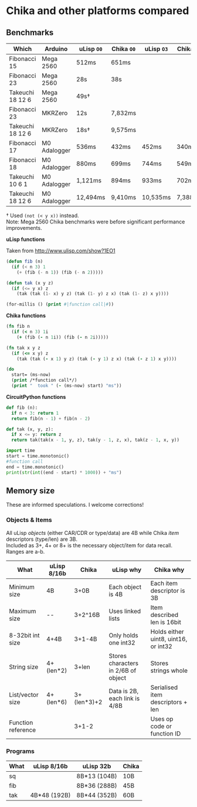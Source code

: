 # Chika and other platforms compared

## Benchmarks

| Which            | Arduino      | uLisp `O0` | Chika `O0` | uLisp `O3` | Chika `O3` | CircuitPython |
| ---------------- | ------------ | ---------- | ---------- | ---------- | ---------- | ------------- |
| Fibonacci 15     | Mega 2560    | 512ms      | 651ms      |            |            |               |
| Fibonacci 23     | Mega 2560    | 28s        | 38s        |            |            |               |
| Takeuchi 18 12 6 | Mega 2560    | 49s†       |            |            |            |               |
| Fibonacci 23     | MKRZero      | 12s        | 7,832ms    |            |            |               |
| Takeuchi 18 12 6 | MKRZero      | 18s†       | 9,575ms    |            |            |               |
| Fibonacci 17     | M0 Adalogger | 536ms      | 432ms      | 452ms      | 340ms      | 160ms         |
| Fibonacci 18     | M0 Adalogger | 880ms      | 699ms      | 744ms      | 549ms      | recursion err |
| Takeuchi 10 6 1  | M0 Adalogger | 1,121ms    | 894ms      | 933ms      | 702ms      | 307ms         |
| Takeuchi 18 12 6 | M0 Adalogger | 12,494ms   | 9,410ms    | 10,535ms   | 7,388ms    | recursion err |

† Used `(not (< y x))` instead.  
Note: Mega 2560 Chika benchmarks were before significant performance improvements.

**uLisp functions**

Taken from http://www.ulisp.com/show?1EO1

```cl
(defun fib (n)
  (if (< n 3) 1
    (+ (fib (- n 1)) (fib (- n 2)))))

(defun tak (x y z)
  (if (<= y x) z
    (tak (tak (1- x) y z) (tak (1- y) z x) (tak (1- z) x y))))

(for-millis () (print #|function call|#))
```

**Chika functions**

```clj
(fn fib n
  (if (< n 3) 1i
    (+ (fib (- n 1i)) (fib (- n 2i)))))

(fn tak x y z
  (if (<= x y) z
    (tak (tak (- x 1) y z) (tak (- y 1) z x) (tak (- z 1) x y))))
```

```clj
(do
  start= (ms-now)
  (print /*function call*/)
  (print "  took " (- (ms-now) start) "ms"))
```

**CircuitPython functions**

```py
def fib (n):
  if n < 3: return 1
  return fib(n - 1) + fib(n - 2)

def tak (x, y, z):
  if x <= y: return z
  return tak(tak(x - 1, y, z), tak(y - 1, z, x), tak(z - 1, x, y))
```

```py
import time
start = time.monotonic()
#function call
end = time.monotonic()
print(str(int((end - start) * 1000)) + "ms")
```


## Memory size

These are informed speculations. I welcome corrections!

### Objects & Items

All uLisp *objects* (either CAR/CDR or type/data) are 4B while Chika *item* descriptors (type/len) are 3B.  
Included as 3+, 4+ or 8+ is the necessary object/item for data recall.
Ranges are a-b.

| What               | uLisp 8/16b | Chika        | uLisp why                           | Chika why                            |
| ------------------ | ----------- | ------------ | ----------------------------------- | ------------------------------------ |
| Minimum size       | 4B          | 3+0B         | Each object is 4B                   | Each item descriptor is 3B           |
| Maximum size       | --          | 3+2^16B      | Uses linked lists                   | Item described len is 16bit          |
| 8-32bit int size   | 4+4B        | 3+1-4B       | Only holds one int32                | Holds either uint8, uint16, or int32 |
| String size        | 4+(len\*2)  | 3+len        | Stores characters in 2/6B of object | Stores strings whole                 |
| List/vector size   | 4+(len\*6)  | 3+(len\*3)+2 | Data is 2B, each link is 4/8B       | Serialised item descriptors + len    |
| Function reference |             | 3+1-2        |                                     | Uses op code or function ID          |

### Programs

| What | uLisp 8/16b   | uLisp 32b     | Chika |
| ---- | ------------- | ------------- | ----- |
| sq   |               | 8B\*13 (104B) | 10B   |
| fib  |               | 8B\*36 (288B) | 45B   |
| tak  | 4B\*48 (192B) | 8B\*44 (352B) | 60B   |